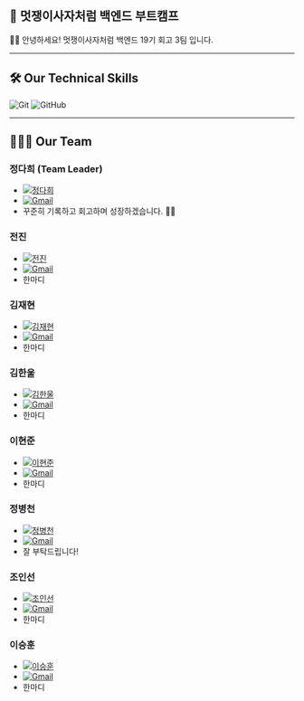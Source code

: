 ## 🦁 멋쟁이사자처럼 백엔드 부트캠프
👋🏻 안녕하세요! 멋쟁이사자처럼 백엔드 19기 회고 3팀 입니다.

---

## 🛠️ Our Technical Skills
<!-- ![Java](https://img.shields.io/badge/Java-05122A?style=flat-square&logo=Java) -->
<!--![Spring](https://img.shields.io/badge/Spring-05122A?style=flat-square&logo=Spring) -->
<!--!![SpringBoot](https://img.shields.io/badge/SpringBoot-05122A?style=flat-square&logo=SpringBoot) -->
<!--!![Javascript](https://img.shields.io/badge/Javascript-05122A?style=flat-square&logo=Javascript) -->
<!--!![HTML](https://img.shields.io/badge/HTML-05122A?style=flat-square&logo=HTML5) -->
<!--!![CSS](https://img.shields.io/badge/CSS-05122A?style=flat-square&logo=CSS3) -->
![Git](https://img.shields.io/badge/Git-05122A?style=flat&logo=github)
![GitHub](https://img.shields.io/badge/GitHub-05122A?style=flat&logo=github)

---

## 🧑🏻‍💻 Our Team
### 정다희 (Team Leader)
- [![정다희](https://img.shields.io/badge/-daheenamic-05122A?style=flat&logo=GitHub)](https://github.com/star1431)
- [![Gmail](https://img.shields.io/badge/-meluna0226@gmail.com-05122A?style=flat&logo=Gmail)](mailto:meluna0226@gmail.com)
- 꾸준히 기록하고 회고하며 성장하겠습니다. 👊🏻

### 전진
- [![전진](https://img.shields.io/badge/-jin-05122A?style=flat&logo=GitHub)](https://github.com/jin-YSH)
- [![Gmail](https://img.shields.io/badge/-username@gmail.com-05122A?style=flat&logo=Gmail)](mailto:username@gmail.com)
- 한마디

### 김재현
- [![김재현](https://img.shields.io/badge/-kimjaehyun7-05122A?style=flat&logo=GitHub)](https://github.com/kimjaehyun7)
- [![Gmail](https://img.shields.io/badge/-username@gmail.com-05122A?style=flat&logo=Gmail)](mailto:username@gmail.com)
- 한마디

### 김한울
- [![김한울](https://img.shields.io/badge/-kkhw1000-05122A?style=flat&logo=GitHub)](https://github.com/kkhw1000)
- [![Gmail](https://img.shields.io/badge/-username@gmail.com-05122A?style=flat&logo=Gmail)](mailto:username@gmail.com)
- 한마디
  
### 이현준
- [![이현준](https://img.shields.io/badge/-saintzia-05122A?style=flat&logo=GitHub)](https://github.com/saintzia)
- [![Gmail](https://img.shields.io/badge/-username@gmail.com-05122A?style=flat&logo=Gmail)](mailto:username@gmail.com)
- 한마디

### 정병천
- [![정병천](https://img.shields.io/badge/-star1431-05122A?style=flat&logo=GitHub)](https://github.com/star1431)
- [![Gmail](https://img.shields.io/badge/-bcjung0425@gmail.com-05122A?style=flat&logo=Gmail)](mailto:bcjung0425@gmail.com)
- 잘 부탁드립니다!

### 조인선
- [![조인선](https://img.shields.io/badge/-Chosunin-05122A?style=flat&logo=GitHub)](https://github.com/Chosunin)
- [![Gmail](https://img.shields.io/badge/-username@gmail.com-05122A?style=flat&logo=Gmail)](mailto:username@gmail.com)
- 한마디

### 이승훈
- [![이승훈](https://img.shields.io/badge/-username-05122A?style=flat&logo=GitHub)](https://github.com/username)
- [![Gmail](https://img.shields.io/badge/-username@gmail.com-05122A?style=flat&logo=Gmail)](mailto:username@gmail.com)
- 한마디
